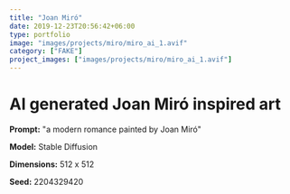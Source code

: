```yaml
---
title: "Joan Miró"
date: 2019-12-23T20:56:42+06:00
type: portfolio
image: "images/projects/miro/miro_ai_1.avif"
category: ["FAKE"]
project_images: ["images/projects/miro/miro_ai_1.avif"]
---
```


# AI generated Joan Miró inspired art

**Prompt:** "a modern romance painted by Joan Miró"

**Model:** Stable Diffusion

**Dimensions:** 512 x 512

**Seed:** 2204329420